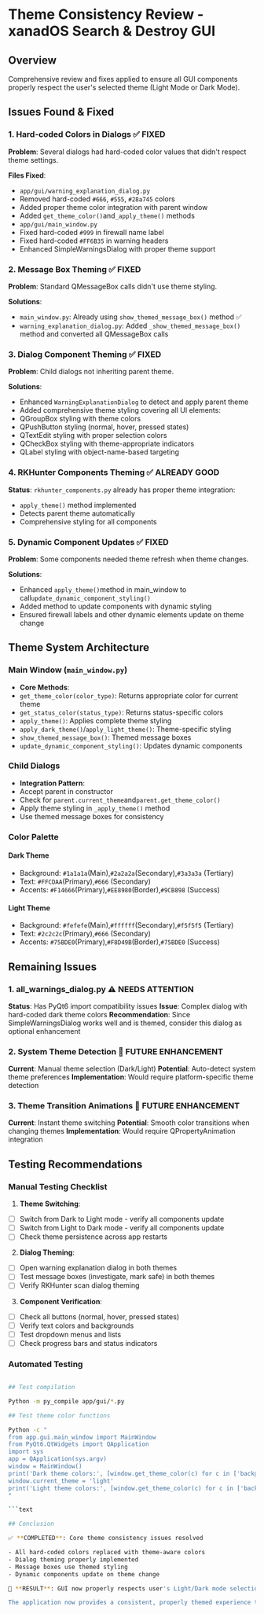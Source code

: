 # Theme Consistency Review - xanadOS Search & Destroy GUI

## Overview

Comprehensive review and fixes applied to ensure all GUI components properly respect the user's selected theme (Light Mode or Dark Mode).

## Issues Found & Fixed

### 1. Hard-coded Colors in Dialogs ✅ FIXED

**Problem**: Several dialogs had hard-coded color values that didn't respect theme settings.

**Files Fixed**:

- `app/gui/warning_explanation_dialog.py`
- Removed hard-coded `#666`, `#555`, `#28a745` colors
- Added proper theme color integration with parent window
- Added `get_theme_color()`and`_apply_theme()` methods
- `app/gui/main_window.py`
- Fixed hard-coded `#999` in firewall name label
- Fixed hard-coded `#FF6B35` in warning headers
- Enhanced SimpleWarningsDialog with proper theme support

### 2. Message Box Theming ✅ FIXED

**Problem**: Standard QMessageBox calls didn't use theme styling.

**Solutions**:

- `main_window.py`: Already using `show_themed_message_box()` method ✅
- `warning_explanation_dialog.py`: Added `_show_themed_message_box()` method and converted all QMessageBox calls

### 3. Dialog Component Theming ✅ FIXED

**Problem**: Child dialogs not inheriting parent theme.

**Solutions**:

- Enhanced `WarningExplanationDialog` to detect and apply parent theme
- Added comprehensive theme styling covering all UI elements:
- QGroupBox styling with theme colors
- QPushButton styling (normal, hover, pressed states)
- QTextEdit styling with proper selection colors
- QCheckBox styling with theme-appropriate indicators
- QLabel styling with object-name-based targeting

### 4. RKHunter Components Theming ✅ ALREADY GOOD

**Status**: `rkhunter_components.py` already has proper theme integration:

- `apply_theme()` method implemented
- Detects parent theme automatically
- Comprehensive styling for all components

### 5. Dynamic Component Updates ✅ FIXED

**Problem**: Some components needed theme refresh when theme changes.

**Solutions**:

- Enhanced `apply_theme()`method in main_window to call`update_dynamic_component_styling()`
- Added method to update components with dynamic styling
- Ensured firewall labels and other dynamic elements update on theme change

## Theme System Architecture

### Main Window (`main_window.py`)

- **Core Methods**:
- `get_theme_color(color_type)`: Returns appropriate color for current theme
- `get_status_color(status_type)`: Returns status-specific colors
- `apply_theme()`: Applies complete theme styling
- `apply_dark_theme()`/`apply_light_theme()`: Theme-specific styling
- `show_themed_message_box()`: Themed message boxes
- `update_dynamic_component_styling()`: Updates dynamic components

### Child Dialogs

- **Integration Pattern**:
- Accept parent in constructor
- Check for `parent.current_theme`and`parent.get_theme_color()`
- Apply theme styling in `_apply_theme()` method
- Use themed message boxes for consistency

### Color Palette

#### Dark Theme

- Background: `#1a1a1a`(Main),`#2a2a2a`(Secondary),`#3a3a3a` (Tertiary)
- Text: `#FFCDAA`(Primary),`#666` (Secondary)
- Accents: `#F14666`(Primary),`#EE8980`(Border),`#9CB898` (Success)

#### Light Theme

- Background: `#fefefe`(Main),`#ffffff`(Secondary),`#f5f5f5` (Tertiary)
- Text: `#2c2c2c`(Primary),`#666` (Secondary)
- Accents: `#75BDE0`(Primary),`#F8D49B`(Border),`#75BDE0` (Success)

## Remaining Issues

### 1. all_warnings_dialog.py ⚠️ NEEDS ATTENTION

**Status**: Has PyQt6 import compatibility issues
**Issue**: Complex dialog with hard-coded dark theme colors
**Recommendation**: Since SimpleWarningsDialog works well and is themed, consider this dialog as optional enhancement

### 2. System Theme Detection 🔄 FUTURE ENHANCEMENT

**Current**: Manual theme selection (Dark/Light)
**Potential**: Auto-detect system theme preferences
**Implementation**: Would require platform-specific theme detection

### 3. Theme Transition Animations 🔄 FUTURE ENHANCEMENT

**Current**: Instant theme switching
**Potential**: Smooth color transitions when changing themes
**Implementation**: Would require QPropertyAnimation integration

## Testing Recommendations

### Manual Testing Checklist

1. **Theme Switching**:
- [ ] Switch from Dark to Light mode - verify all components update
- [ ] Switch from Light to Dark mode - verify all components update
- [ ] Check theme persistence across app restarts
2. **Dialog Theming**:
- [ ] Open warning explanation dialog in both themes
- [ ] Test message boxes (investigate, mark safe) in both themes
- [ ] Verify RKHunter scan dialog theming
3. **Component Verification**:
- [ ] Check all buttons (normal, hover, pressed states)
- [ ] Verify text colors and backgrounds
- [ ] Test dropdown menus and lists
- [ ] Check progress bars and status indicators

### Automated Testing

```bash

## Test compilation

Python -m py_compile app/gui/*.py

## Test theme color functions

Python -c "
from app.gui.main_window import MainWindow
from PyQt6.QtWidgets import QApplication
import sys
app = QApplication(sys.argv)
window = MainWindow()
print('Dark theme colors:', [window.get_theme_color(c) for c in ['background', 'primary_text', 'accent']])
window.current_theme = 'light'
print('Light theme colors:', [window.get_theme_color(c) for c in ['background', 'primary_text', 'accent']])
"

```text

## Conclusion

✅ **COMPLETED**: Core theme consistency issues resolved

- All hard-coded colors replaced with theme-aware colors
- Dialog theming properly implemented
- Message boxes use themed styling
- Dynamic components update on theme change

🎯 **RESULT**: GUI now properly respects user's Light/Dark mode selection across all major components

The application now provides a consistent, properly themed experience that adapts to user preferences while maintaining excellent visual hierarchy and readability in both themes.
